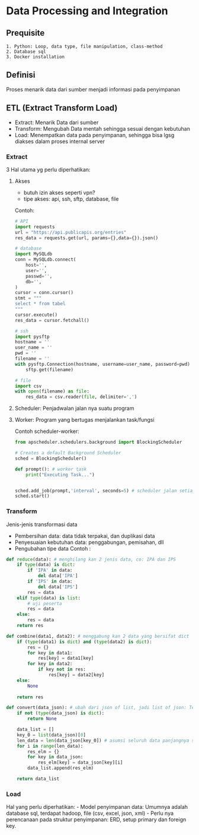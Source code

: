 # Data Processing and Integration

## Prequisite
```
1. Python: Loop, data type, file manipulation, class-method
2. Database sql
3. Docker installation
```

## Definisi
Proses menarik data dari sumber menjadi informasi pada penyimpanan

## ETL (Extract Transform Load)

- Extract: Menarik Data dari sumber
- Transform: Mengubah Data mentah sehingga sesuai dengan kebutuhan
- Load: Menempatkan data pada penyimpanan, sehingga bisa lgsg diakses dalam proses internal server

### Extract
3 Hal utama yg perlu diperhatikan:
1. Akses
    - butuh izin akses seperti vpn?
    - tipe akses: api, ssh, sftp, database, file

    Contoh:
    ```python
    # API
    import requests
    url = "https://api.publicapis.org/entries"
    res_data = requests.get(url, params={},data={}).json()

    # database
    import MySQLdb
    conn = MySQLdb.connect(
        host='',
        user='',
        passwd='',
        db='',
    )
    cursor = conn.cursor()
    stmt = """
    select * from tabel
    """
    cursor.execute()
    res_data = cursor.fetchall()

    # ssh
    import pysftp
    hostname = ''
    user_name = ''
    pwd = ''
    filename = ''
    with pysftp.Connection(hostname, username=user_name, password=pwd) as sftp:
        sftp.get(filename)

    # file
    import csv
    with open(filename) as file:
        res_data = csv.reader(file, delimiter=',')

    ```

2. Scheduler: Penjadwalan jalan nya suatu program

3. Worker: Program yang bertugas menjalankan task/fungsi

    Contoh scheduler-worker:
    ```python
    from apscheduler.schedulers.background import BlockingScheduler

    # Creates a default Background Scheduler
    sched = BlockingScheduler()

    def prompt(): # worker task
        print("Executing Task...")


    sched.add_job(prompt,'interval', seconds=5) # scheduler jalan setiap 5 detik (interval)
    sched.start()
    ```


### Transform
Jenis-jenis transformasi data 
- Pembersihan data: data tidak terpakai, dan duplikasi data
- Penyesuaian kebutuhan data: penggabungan, pemisahan, dll
- Pengubahan tipe data
Contoh :

```python
def reduce(data): # menghilang kan 2 jenis data, co: IPA dan IPS
    if type(data) is dict:
        if 'IPA' in data:
            del data['IPA']
        if 'IPS' in data:
            del data['IPS']
        res = data 
    elif type(data) is list:
        # uji peserta
        res = data 
    else:
        res = data 
    return res

def combine(data1, data2): # menggabung kan 2 data yang bersifat dict
    if (type(data1) is dict) and (type(data2) is dict):
        res = {}
        for key in data1:
            res[key] = data1[key]
        for key in data2:
            if key not in res:
                res[key] = data2[key]
    else:
        None
    
    return res

def convert(data_json): # ubah dari json of list, jadi list of json: Test!
    if not (type(data_json) is dict):
        return None

    data_list = []
    key_0 = list(data_json)[0]
    len_data = len(data_json[key_0]) # asumsi seluruh data panjangnya sama
    for i in range(len_data):
        res_elm = {}
        for key in data_json:
            res_elm[key] = data_json[key][i]
        data_list.append(res_elm)

    return data_list
```

### Load
Hal yang perlu diperhatikan:
    - Model penyimpanan data: Umumnya adalah database sql, terdapat hadoop, file (csv, excel, json, xml)
    - Perlu nya perencanaan pada struktur penyimpanan: ERD, setup primary dan foreign key.
